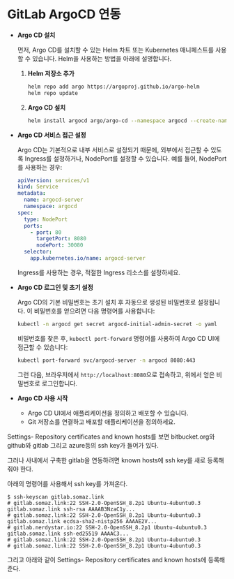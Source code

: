 # GitLab ArgoCD 연동

*   **Argo CD 설치**

    먼저, Argo CD를 설치할 수 있는 Helm 차트 또는 Kubernetes 매니페스트를 사용할 수 있습니다. Helm을 사용하는 방법을 아래에 설명합니다.

    1.  **Helm 저장소 추가**

        ```bash
        helm repo add argo https://argoproj.github.io/argo-helm
        helm repo update
        ```
    2.  **Argo CD 설치**

        ```bash
        helm install argocd argo/argo-cd --namespace argocd --create-namespace
        ```
*   **Argo CD 서비스 접근 설정**

    Argo CD는 기본적으로 내부 서비스로 설정되기 때문에, 외부에서 접근할 수 있도록 Ingress를 설정하거나, NodePort를 설정할 수 있습니다. 예를 들어, NodePort를 사용하는 경우:

    ```yaml
    apiVersion: services/v1
    kind: Service
    metadata:
      name: argocd-server
      namespace: argocd
    spec:
      type: NodePort
      ports:
        - port: 80
          targetPort: 8080
          nodePort: 30080
      selector:
        app.kubernetes.io/name: argocd-server
    ```

    Ingress를 사용하는 경우, 적절한 Ingress 리소스를 설정하세요.
*   **Argo CD 로그인 및 초기 설정**

    Argo CD의 기본 비밀번호는 초기 설치 후 자동으로 생성된 비밀번호로 설정됩니다. 이 비밀번호를 얻으려면 다음 명령어를 사용합니다:

    ```bash
    kubectl -n argocd get secret argocd-initial-admin-secret -o yaml
    ```

    비밀번호를 찾은 후, `kubectl port-forward` 명령어를 사용하여 Argo CD UI에 접근할 수 있습니다:

    ```bash
    kubectl port-forward svc/argocd-server -n argocd 8080:443
    ```

    그런 다음, 브라우저에서 `http://localhost:8080`으로 접속하고, 위에서 얻은 비밀번호로 로그인합니다.
* **Argo CD 사용 시작**
  * Argo CD UI에서 애플리케이션을 정의하고 배포할 수 있습니다.
  * Git 저장소를 연결하고 배포할 애플리케이션을 정의하세요.



Settings- Repository certificates and known hosts를 보면 bitbucket.org와 github와 gitlab 그리고 azure등의 ssh key가 들어가 있다.

&#x20;

그러나 사내에서 구축한 gitlab을 연동하려면 known hosts에 ssh key를 새로 등록해줘야 한다.

&#x20;

아래의 명령어를 사용해서 ssh key를 가져온다.

```
$ ssh-keyscan gitlab.somaz.link
# gitlab.somaz.link:22 SSH-2.0-OpenSSH_8.2p1 Ubuntu-4ubuntu0.3
gitlab.somaz.link ssh-rsa AAAAB3NzaC1y...
# gitlab.somaz.link:22 SSH-2.0-OpenSSH_8.2p1 Ubuntu-4ubuntu0.3
gitlab.somaz.link ecdsa-sha2-nistp256 AAAAE2V...
# gitlab.nerdystar.io:22 SSH-2.0-OpenSSH_8.2p1 Ubuntu-4ubuntu0.3
gitlab.somaz.link ssh-ed25519 AAAAC3...
# gitlab.somaz.link:22 SSH-2.0-OpenSSH_8.2p1 Ubuntu-4ubuntu0.3
# gitlab.somaz.link:22 SSH-2.0-OpenSSH_8.2p1 Ubuntu-4ubuntu0.3
```

&#x20;

그리고 아래와 같이 Settings- Repository certificates and known hosts에 등록해준다.

<figure><img src="https://blog.kakaocdn.net/dn/cxy0Pw/btsqLR3KbPW/ZFEPQtpb54MhJuyXx5KLFk/img.png" alt=""><figcaption></figcaption></figure>
